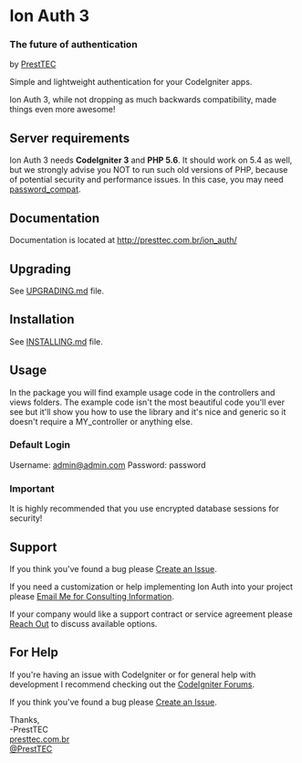 # Ion Auth 3
### The future of authentication
by [PrestTEC](http://presttec.com.br)

Simple and lightweight authentication for your CodeIgniter apps.

Ion Auth 3, while not dropping as much backwards compatibility, made things
even more awesome!

## Server requirements
Ion Auth 3 needs **CodeIgniter 3** and **PHP 5.6**.
It should work on 5.4 as well, but we strongly advise you NOT to run such old versions of PHP, because of potential security and performance issues.
In this case, you may need [password_compat](https://github.com/ircmaxell/password_compat).

## Documentation
Documentation is located at http://presttec.com.br/ion_auth/

## Upgrading
See [UPGRADING.md](UPGRADING.md) file.

## Installation
See [INSTALLING.md](INSTALLING.md) file.

## Usage
In the package you will find example usage code in the controllers and views
folders.  The example code isn't the most beautiful code you'll ever see but
it'll show you how to use the library and it's nice and generic so it doesn't
require a MY_controller or anything else.

### Default Login
Username: admin@admin.com
Password: password


### Important
It is highly recommended that you use encrypted database sessions for security!


## Support
If you think you've found a bug please [Create an Issue](https://github.com/presttec/CodeIgniter-Ion-Auth/issues).

If you need a customization or help implementing Ion Auth into your project please [Email Me for Consulting Information](mailto:ionauth_consulting@presttec.com.br).

If your company would like a support contract or service agreement please [Reach Out](mailto:ionauth_support_contract@presttec.com.br) to discuss available options.


## For Help
If you're having an issue with CodeIgniter or for general help with development I recommend checking out the [CodeIgniter Forums](http://forum.codeigniter.com).

If you think you've found a bug please [Create an Issue](https://github.com/presttec/CodeIgniter-Ion-Auth/issues).


Thanks,    
-PrestTEC       
 [presttec.com.br](http://presttec.com.br)  
 [@PrestTEC](http://twitter.com/PrestTEC)   
